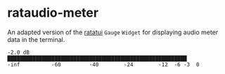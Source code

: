 # rataudio-meter

An adapted version of the [ratatui](https://ratatui.rs/) `Gauge` `Widget` for displaying audio meter data in the terminal.

```
-2.0 dB  
█████████████████████████████████████████████████████████
-inf          -60         -40        -24        -12  -6 -3  0
```
